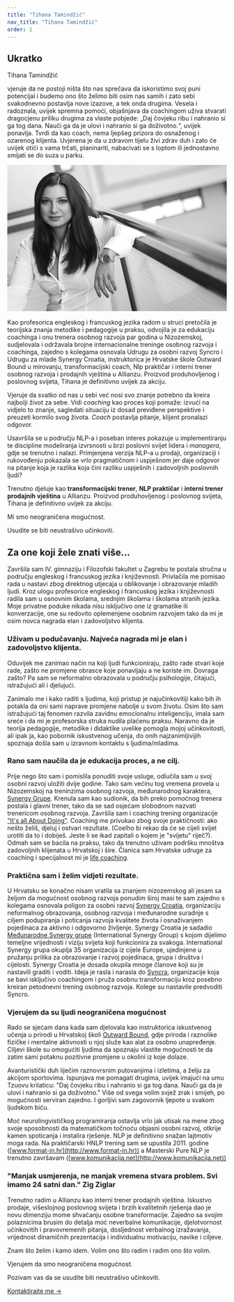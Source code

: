 ```yaml
---
title: "Tihana Tamindžić"
nav_title: "Tihana Tamindžić"
order: 1
---
```


## Ukratko

Tihana Tamindžić

vjeruje da ne postoji ništa što nas sprečava da iskoristimo svoj puni potencijal i budemo ono što želimo biti osim nas samih i zato sebi svakodnevno postavlja nove izazove, a tek onda drugima. Vesela i radoznala, uvijek spremna pomoći, objašnjava da coachingom uživa stvarati dragocjenu priliku drugima za vlaste pobjede: „Daj čovjeku ribu i nahranio si ga tog dana. Nauči ga da je ulovi i nahranio si ga doživotno.“, uvijek ponavlja. Tvrdi da kao coach, nema ljepšeg prizora do osnaženog i ozarenog klijenta. Uvjerena je da u zdravom tijelu živi zdrav duh i zato će uvijek otići s vama trčati, planinariti, nabacivati se s loptom ili jednostavno smijati se do suza u parku.

![tihana tamindžić](/assets/images/2cb.jpg)

Kao profesorica engleskog i francuskog jezika radom u struci pretočila je teorijska znanja metodike i pedagogije u praksu, odvojila je za edukaciju coachinga i onu trenera osobnog razvoja par godina u Nizozemskoj, sudjelovala i održavala brojne internacionalne treninge osobnog razvoja i coachinga, zajedno s kolegama osnovala Udrugu za osobni razvoj Syncro i Udrugu za mlade Synergy Croatia, instruktorica je Hrvatske škole Outward Bound u mirovanju, transformacijski coach, Nlp praktičar i interni trener osobnog razvoja i prodajnih vještina u Allianzu. Proizvod produhovljenog i poslovnog svijeta, Tihana je definitivno uvijek za akciju.

Vjeruje da svatko od nas u sebi već nosi svo znanje potrebno da kreira najbolji život za sebe. Vidi *coaching* kao proces koji pomaže: izvući na vidjelo to znanje, sagledati situaciju iz dosad previđene perspektive i preuzeti kormilo svog života. *Coach* postavlja pitanje, klijent pronalazi odgovor.

Usavršila se u području NLP-a i poseban interes pokazuje u implementiranju te discipline modeliranja izvrsnosti u brzi poslovni svijet lidera i *managera*, gdje se trenutno i nalazi. Primjenjena verzija NLP-a u prodaji, organizaciji i rukovođenju pokazala se vrlo pragmatičnom i uspješnom jer daje odgovor na pitanje koja je razlika koja čini razliku uspješnih i zadovoljnih poslovnih ljudi?

Trenutno djeluje kao **transformacijski trener**, **NLP praktičar** i **interni trener prodajnih vještina** u Allianzu. Proizvod produhovljenog i poslovnog svijeta, Tihana je definitivno uvijek za akciju.

Mi smo neograničena  mogućnost.

Usudite se biti neustrašivo učinkoviti.

## Za one koji žele znati više...

Završila sam IV. gimnaziju i Filozofski fakultet u Zagrebu te postala stručna u području engleskog i francuskog jezika i književnosti. Privlačila me pomisao rada u nastavi zbog direktnog utjecaja u oblikovanje i obrazovanje mladih ljudi. Kroz ulogu profesorice engleskog i francuskog jezika i književnosti radila sam u osnovnim školama, srednjim školama i školama stranih jezika. Moje privatne poduke nikada nisu isključivo one iz gramatike ili konverzacije, one su redovito oplemenjene osobnim razvojem tako da mi je osim novca nagrada elan i zadovoljstvo klijenta.

### Uživam u podučavanju. Najveća nagrada mi je elan i zadovoljstvo klijenta.

Oduvijek me zanimao način na koji ljudi funkcioniraju, zašto rade stvari koje rade, zašto ne promjene obrasce koje ponavljaju a ne koriste im. Dovraga zašto? Pa sam se neformalno obrazovala u području psihologije, čitajući, istražujući ali i djelujući.

Zanimalo me i kako raditi s ljudima, koji pristup je najučinkovitiji kako bih ih potakla da oni sami naprave promjene nabolje u svom životu. Osim što sam istražujući taj fenomen razvila zavidnu emocionalnu inteligenciju,  imala sam sreće i da mi je profesorska struka nudila plaćenu praksu. Naravno da je teorija pedagogije, metodike i didaktike uvelike pomogla mojoj učinkovitosti, ali ipak ja, kao  pobornik iskustvenog učenja, do onih najzanimljivijih spoznaja došla sam u izravnom kontaktu s ljudima/mladima.

### Rano sam naučila da je edukacija proces, a ne cilj.

Prije nego što sam i pomislila ponuditi svoje usluge, odlučila sam u svoj osobni razvoj uložiti dvije godine. Tako sam većinu tog vremena provela u Nizozemskoj na treninzima osobnog razvoja, međunarodnog karaktera, [Synergy Grupe](//www.facebook.com/groups/32264792518/). Krenula sam kao sudionik, da bih preko pomoćnog trenera postala i glavni trener, tako da se sad  osjećam slobodnom nazvati trenericom osobnog razvoja. Završila sam i coaching trening  organizacije ["It's all About Doing"](http://www.itsallaboutdoing.nl). Coaching me privukao zbog svoje praktičnosti: ako nešto želiš, djeluj i ostvari rezultate. (Coelho bi rekao da će se cijeli svijet urotiti da to i dobiješ. Jeste li se ikad zapitali o kojem je "svijetu" riječ?). Odmah sam se bacila na praksu, tako da trenutno uživam podršku mnoštva zadovoljnih klijenata u Hrvatskoj i šire. Članica sam Hrvatske udruge za coaching i specijalnost mi je [life coaching](http://www.hr-coaching.hr).

### Praktična sam i želim vidjeti rezultate.

U Hrvatsku se konačno nisam vratila sa znanjem nizozemskog ali jesam sa željom da mogućnost osobnog razvoja ponudim široj masi te sam zajedno s kolegama osnovala poligon za osobni razvoj [Synergy Croatia](http://synergy-croatia.com/), organizaciju neformalnog obrazovanja, osobnog razvoja i međunarodne suradnje s ciljem podupiranja i poticanja razvoja kvalitete života i osnaživanjem pojedinaca za aktivno i odgovorno življenje. Synergy Croatia je sadadio [Međunarodne Synergy grupe](//www.facebook.com/groups/32264792518/) (International Synergy Group) s kojom dijelimo temeljne vrijednosti i viziju svijeta koji funkcionira za svakoga. International Synergy grupa okuplja 35 organizacija iz cijele Europe, ujedinjene u pružanju prilika za obrazovanje i razvoj pojedinaca, grupa i društva i cijelosti. Synergy Croatia je dosada okupila mnoge članove koji su je nastavili graditi i voditi. Ideja je rasla i narasla do [Syncra](http://www.syncro.hr), organizacije koja se bavi isključivo coachingom i pruža osobnu transformaciju kroz posebno kreiran petodnevni trening osobnog razvoja. Kolege su nastavile predvoditi Syncro.

### Vjerujem da su ljudi neograničena mogućnost

Rado se sjećam dana kada sam djelovala kao instruktorica iskustvenog učenja u prirodi u Hrvatskoj školi [Outward Bound](www.outwardbound.hr), gdje priroda i raznolike fizičke i mentalne aktivnosti u njoj služe kao alat za osobno unapređenje. Ciljevi škole su omogućiti ljudima da spoznaju vlastite mogućnosti te da zatim sami potaknu pozitivne promjene u okolini iz koje dolaze.

Avanturistički duh liječim raznovrsnim putovanjima i izletima, a želju za akcijom sportovima. Ispunjava me pomagati drugima, uvijek imajući na umu Tzuovu krilaticu: "Daj čovjeku ribu i nahranio si ga tog dana. Nauči ga da je ulovi i nahranio si ga doživotno." Više od svega volim svjež zrak i smijeh, po mogućnosti serviran zajedno. I gorljivi sam zagovornik ljepote u svakom ljudskom biću.

Moć neurolingvističkog programiranja ostavlja vrlo jak utisak na mene zbog svoje sposobnosti da matematičkom točnoću objasni osobni razvoj, otkrije kamen spoticanja i instalira rješenje. NLP je definitivno snažan lajtmotiv moga rada. Na praktičarski HNLP trening sam se upustila 2011. godine ([www.format-in.hr](http://www.format-in.hr)) a Masterski Pure NLP je trenutno završavam ([www.komunikacija.net](http://www.komunikacija.net))

### "Manjak usmjerenja, ne manjak vremena stvara problem. Svi imamo 24 satni dan." <b>Zig Ziglar</b>

Trenutno radim u Allianzu kao interni trener prodajnih vještina. Iskustvo prodaje, višeslojnog poslovnog svijeta i brzih kvalitetnih rješenja dao je novu dimenziju mome shvaćanju osobne transformacije.  Zajedno sa svojim polaznicima brusim do detalja moć neverbalne komunikacije, djelotvornost učinkovitih i pravovremenih pitanja, dosljednost verbalnog izražavanja, vrijednost dinamičnih prezentacija i individualnu motivaciju, navike i ciljeve.

Znam što želim i kamo idem. Volim ono što radim i radim ono što volim.

Vjerujem da smo neograničena mogućnost.

Pozivam vas da se usudite biti neustrašivo učinkoviti.

[Kontaktirajte me →](/contact/)

